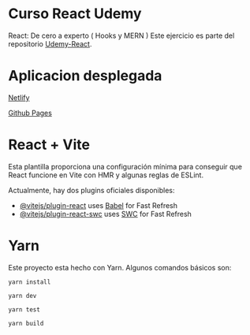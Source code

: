 # Curso React Udemy

React: De cero a experto ( Hooks y MERN )
Este ejercicio es parte del repositorio
[Udemy-React](https://github.com/AntoSanz/Curso-React-Udemy).


# Aplicacion desplegada

[Netlify](https://gif-expert-app-asanz.netlify.app/)

[Github Pages](https://antosanz.github.io/gif-expert-app/)


# React + Vite

Esta plantilla proporciona una configuración mínima para conseguir que React funcione en Vite con HMR y algunas reglas de ESLint.

Actualmente, hay dos plugins oficiales disponibles:

- [@vitejs/plugin-react](https://github.com/vitejs/vite-plugin-react/blob/main/packages/plugin-react/README.md) uses [Babel](https://babeljs.io/) for Fast Refresh
- [@vitejs/plugin-react-swc](https://github.com/vitejs/vite-plugin-react-swc) uses [SWC](https://swc.rs/) for Fast Refresh

# Yarn

Este proyecto esta hecho con Yarn. Algunos comandos básicos son:

```yarn install```

```yarn dev```

```yarn test```

```yarn build```
